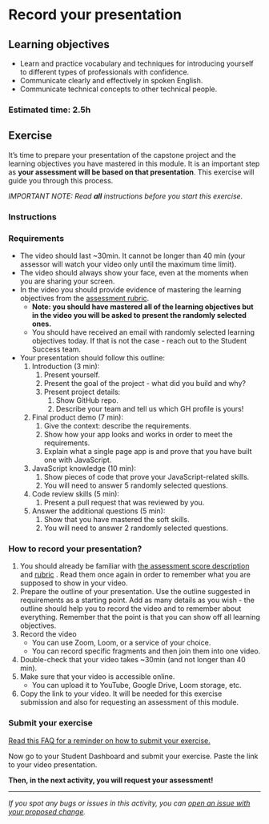 

# Record your presentation

## Learning objectives

- Learn and practice vocabulary and techniques for introducing yourself to different types of professionals with confidence.
- Communicate clearly and effectively in spoken English.
- Communicate technical concepts to other technical people.

### Estimated time: 2.5h

## Exercise

It’s time to prepare your presentation of the capstone project and the learning objectives you have mastered in this module. It is an important step as **your assessment will be based on that presentation**. This exercise will guide you through this process.

*IMPORTANT NOTE: Read **all** instructions before you start this exercise.*

### Instructions

### Requirements

- The video should last ~30min. It cannot be longer than 40 min (your assessor will watch your video only until the maximum time limit).
- The video should always show your face, even at the moments when you are sharing your screen.
- In the video you should provide evidence of mastering the learning objectives from the [assessment rubric](https://www.notion.so/230916623f554b4dbe43c688c0879010).
    - **Note: you should have mastered all of the learning objectives but in the video you will be asked to present the randomly selected ones.**
    - You should have received an email with randomly selected learning objectives today. If that is not the case - reach out to the Student Success team.
- Your presentation should follow this outline:
    1. Introduction (3 min): 
        1. Present yourself.
        2. Present the goal of the project - what did you build and why?
        3. Present project details:
            1. Show GitHub repo.
            2. Describe your team and tell us which GH profile is yours!
    2. Final product demo (7 min):
        1. Give the context: describe the requirements.
        2. Show how your app looks and works in order to meet the requirements.
        3. Explain what a single page app is and prove that you have built one with JavaScript.
    3. JavaScript knowledge (10 min):
        1. Show pieces of code that prove your JavaScript-related skills.
        2. You will need to answer 5 randomly selected questions.
    4. Code review skills (5 min):
        1. Present a pull request that was reviewed by you.
    5. Answer the additional questions (5 min):
        1. Show that you have mastered the soft skills.
        2. You will need to answer 2 randomly selected questions.

### How to record your presentation?

1. You should already be familiar with [the assessment score description](https://github.com/microverseinc/curriculum-javascript/blob/main/group-capstone/articles/assessment_score.md) and [rubric](https://www.notion.so/230916623f554b4dbe43c688c0879010) . Read them once again in order to remember what you are supposed to show in your video.
2. Prepare the outline of your presentation. Use the outline suggested in requirements as a starting point. Add as many details as you wish - the outline should help you to record the video and to remember about everything. Remember that the point is that you can show off all learning objectives.
3. Record the video
    - You can use Zoom, Loom, or a service of your choice.
    - You can record specific fragments and then join them into one video.
4. Double-check that your video takes ~30min (and not longer than 40 min).
5. Make sure that your video is accessible online.
    - You can upload it to YouTube, Google Drive, Loom storage, etc.
6. Copy the link to your video. It will be needed for this exercise submission and also for requesting an assessment of this module.

### Submit your exercise

[Read this FAQ for a reminder on how to submit your exercise.](https://microverse.zendesk.com/hc/en-us/articles/360061344234)

Now go to your Student Dashboard and submit your exercise. Paste the link to your video presentation.

**Then, in the next activity, you will request your assessment!**

---

*If you spot any bugs or issues in this activity, you can [open an issue with your proposed change](https://github.com/microverseinc/curriculum-transversal-skills/blob/main/git-github/articles/open_issue.md).*
